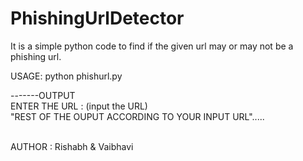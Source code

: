 # PhishingUrlDetector
It is a simple python code to find if the given url may or may not be a phishing url. 


USAGE: 
python phishurl.py 

-------OUTPUT</br>
ENTER THE URL : (input the URL) </br>
"REST OF THE OUPUT ACCORDING TO YOUR INPUT URL".....

</br> AUTHOR : Rishabh & Vaibhavi

